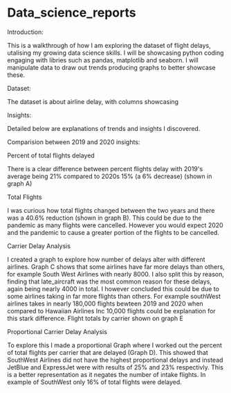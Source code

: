 # Data_science_reports
 
 Introduction:

This is a walkthrough of how I am exploring the dataset of flight delays, utalising my growing data science skills. I will be showcasing python coding engaging with libries such as pandas, matplotlib and seaborn. I will manipulate data to draw out trends producing graphs to better showcase these.

 Dataset:

 The dataset is about airline delay, with columns showcasing

 Insights:

Detailed below are explanations of trends and insights I discovered. 

Comparision between 2019 and 2020 insights:

Percent of total flights delayed

There is a clear difference between percent flights delay with 2019's average being 21% compared to 2020s 15% (a 6% decrease) (shown in graph A)

Total Flights
    
I was curious how total flights changed between the two years and there was a 40.6% reduction (shown in graph B). This could be due to the pandemic as many flights were cancelled. However you would expect 2020 and the pandemic to cause a greater portion of the flights to be cancelled.

Carrier Delay Analysis

I created a graph to explore how number of delays alter with different airlines. Graph C shows that some airlines have far more delays than others, for example South West Airlines with nearly 8000. I also split this by reason, finding that late_aircraft was the most common reason for these delays, again being nearly 4000 in total. I however concluded this could be due to some airlines taking in far more flights than others. For example southWest airlines takes in nearly 180,000 flights bewteen 2019 and 2020 when compared to Hawaiian Airlines Inc 10,000 flights could be explanation for this stark difference. Flight totals by carrier shown on graph E

Proportional Carrier Delay Analysis

To explore this I made a proportional Graph where I worked out the percent of total flights per carrier that are delayed (Graph D). This showed that SouthWest Airlines did not have the highest proportional delays and instead JetBlue and ExpressJet were with results of 25% and 23% respectivly. This is a better representation as it negates the number of intake flights. In example of SouthWest only 16% of total flights were delayed. 


